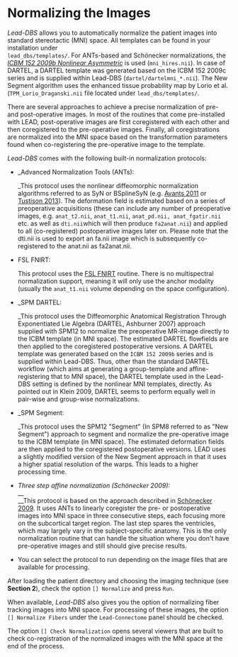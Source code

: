 # Normalizing the Images

_Lead-DBS_ allows you to automatically normalize the patient images into standard stereotactic (MNI) space. All templates can be found in your installation under\
`lead_dbs/templates/`. For ANTs-based and Schönecker normalizations, the [_ICBM 152 2009b Nonlinear Asymmetric_](http://www.bic.mni.mcgill.ca/ServicesAtlases/ICBM152NLin2009) is used (`mni_hires.nii`). In case of DARTEL, a DARTEL template was generated based on the ICBM 152 2009c series and is supplied within Lead-DBS (`dartel/dartelmni_*.nii`). The New Segment algorithm uses the enhanced tissue probability map by Lorio et al. (`TPM_Lorio_Draganski.nii` file located under `lead_dbs/templates/`.

There are several approaches to achieve a precise normalization of pre- and post-operative images. In most of the routines that come pre-installed with LEAD, post-operative images are first coregistered with each other and then coregistered to the pre-operative images. Finally, all coregistrations are normalized into the MNI space based on the transformation parameters found when co-registering the pre-operative image to the template.

_Lead-DBS_ comes with the following built-in normalization protocols:

*   \_Advanced Normalization Tools (ANTs):

    \_This protocol uses the nonlinear diffeomorphic normalization algorithms referred to as SyN or BSplineSyN (e.g. [Avants 2011](https://www.ncbi.nlm.nih.gov/pmc/articles/PMC3065962/) or [Tustison 2013](https://www.ncbi.nlm.nih.gov/pmc/articles/PMC3870320/)). The deformation field is estimated based on a series of preoperative acquisitions (these can include any number of preoperative images, e.g. `anat_t2.nii`, `anat_t1.nii`, `anat_pd.nii, anat_fgatir.nii` etc. as well as `dti.nii`which will then produce `fa2anat.nii`) and applied to all (co-registered) postoperative images later on. Please note that the dti.nii is used to export an fa.nii image which is subsequently co-registered to the anat.nii as fa2anat.nii.
*   FSL FNIRT:

    This protocol uses the [FSL FNIRT](https://fsl.fmrib.ox.ac.uk/fsl/fslwiki/FNIRT/UserGuide) routine. There is no multispectral normalization support, meaning it will only use the anchor modality (usually the `anat_t1.nii` volume depending on the space configuration).
*   \_SPM DARTEL:

    \_This protocol uses the Diffeomorphic Anatomical Registration Through Exponentiated Lie Algebra (DARTEL, Ashburner 2007) approach supplied with SPM12 to normalize the preoperative MR-image directly to the ICBM template (in MNI space). The estimated DARTEL flowfields are then applied to the coregistered postoperative versions. A DARTEL template was generated based on the `ICBM 152 2009b` series and is supplied within Lead-DBS. Thus, other than the standard DARTEL workflow (which aims at generating a group-template and affine-registering that to MNI space), the DARTEL template used in the Lead-DBS setting is defined by the nonlinear MNI templates, directly. As pointed out in Klein 2009, DARTEL seems to perform equally well in pair-wise and group-wise normalizations.
*   \_SPM Segment:

    \_This protocol uses the SPM12 "Segment" (In SPM8 referred to as "New Segment") approach to segment and normalize the pre-operative image to the ICBM template (in MNI space). The estimated deformation fields are then applied to the coregistered postoperative versions. LEAD uses a slightly modified version of the New Segment approach in that it uses a higher spatial resolution of the warps. This leads to a higher processing time.
* _Three step affine normalization (Schönecker 2009):_  \
  __\
  __This protocol is based on the approach described in [Schönecker 2009](https://www.ncbi.nlm.nih.gov/pubmed/19713324). It uses ANTs to linearly coregister the pre- or postoperative images into MNI space in three consecutive steps, each focusing more on the subcortical target region. The last step spares the ventricles, which may largely vary in the subject-specific anatomy. This is the only normalization routine that can handle the situation where you don't have pre-operative images and still should give precise results.
* You can select the protocol to run depending on the image files that are available for processing.

After loading the patient directory and choosing the imaging technique (see **Section 2**), check the option `[] Normalize` and press `Run`.

When available, _Lead-DBS_ also gives you the option of normalizing fiber tracking images into MNI space. For processing of these images, the option `[] Normalize Fibers` under the `Lead-Connectome` panel should be checked.

The option `[] Check Normalization` opens several viewers that are built to check co-registration of the normalized images with the MNI space at the end of the process.
